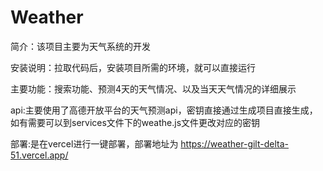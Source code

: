 # Weather

简介：该项目主要为天气系统的开发

安装说明：拉取代码后，安装项目所需的环境，就可以直接运行

主要功能：搜索功能、预测4天的天气情况、以及当天天气情况的详细展示

api:主要使用了高德开放平台的天气预测api，密钥直接通过生成项目直接生成，如有需要可以到services文件下的weathe.js文件更改对应的密钥

部署:是在vercel进行一键部署，部署地址为 https://weather-gilt-delta-51.vercel.app/
